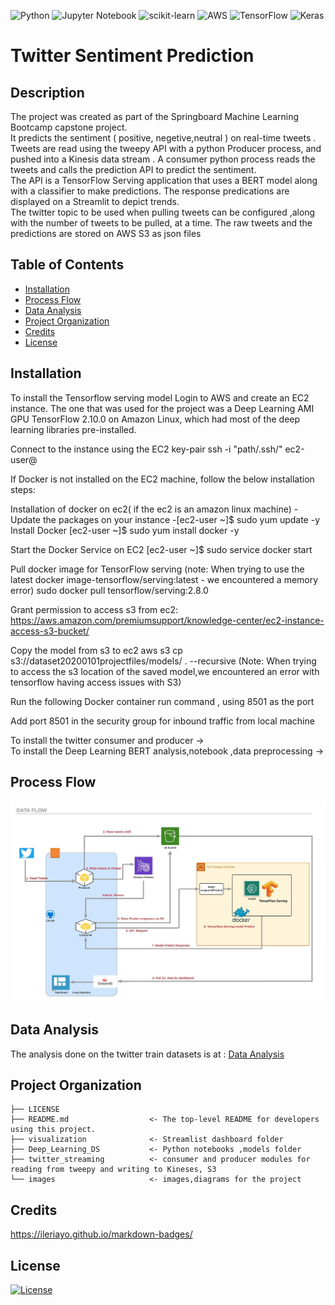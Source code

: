 ![Python](https://img.shields.io/badge/python-3670A0?style=for-the-badge&logo=python&logoColor=ffdd54) ![Jupyter Notebook](https://img.shields.io/badge/jupyter-%23FA0F00.svg?style=for-the-badge&logo=jupyter&logoColor=white) ![scikit-learn](https://img.shields.io/badge/scikit--learn-%23F7931E.svg?style=for-the-badge&logo=scikit-learn&logoColor=white) ![AWS](https://img.shields.io/badge/AWS-%23FF9900.svg?style=for-the-badge&logo=amazon-aws&logoColor=white) ![TensorFlow](https://img.shields.io/badge/TensorFlow-%23FF6F00.svg?style=for-the-badge&logo=TensorFlow&logoColor=white) ![Keras](https://img.shields.io/badge/Keras-%23D00000.svg?style=for-the-badge&logo=Keras&logoColor=white)

# Twitter Sentiment Prediction

## Description

The project was created as part of the Springboard Machine Learning Bootcamp capstone project.  
It predicts the sentiment ( positive, negetive,neutral ) on real-time tweets . Tweets are read using the tweepy API with a python Producer process, and pushed into a Kinesis data stream . A consumer python process reads the tweets and calls the prediction API to predict the sentiment.  
The API is a TensorFlow Serving application that uses a BERT model along with a classifier to make predictions. The response predications are displayed on a Streamlit to depict trends.  
The twitter topic to be used when pulling tweets can be configured ,along with the number of tweets to be pulled, at a time.
The raw tweets and the predictions are stored on AWS S3 as json files

## Table of Contents

- [Installation](#installation)
- [Process Flow](#process-flow)
- [Data Analysis](#data-analysis)
- [Project Organization](#project-organization)
- [Credits](#credits)
- [License](#license)

## Installation

To install the Tensorflow serving model
Login to AWS and create an EC2 instance.
The one that was used for the project was a Deep Learning AMI GPU TensorFlow 2.10.0 on Amazon Linux, which had most of the deep learning libraries pre-installed.

Connect to the instance using the EC2 key-pair
ssh -i "path/.ssh/<ec2keypair>" ec2-user@<public dns>

If Docker is not installed on the EC2 machine, follow the below installation steps:

Installation of docker on ec2( if the ec2 is an amazon linux machine)
-Update the packages on your instance -[ec2-user ~]$ sudo yum update -y
Install Docker
[ec2-user ~]$ sudo yum install docker -y

Start the Docker Service on EC2
[ec2-user ~]$ sudo service docker start

Pull docker image for TensorFlow serving
(note: When trying to use the latest docker image-tensorflow/serving:latest - we encountered a memory error)
sudo docker pull tensorflow/serving:2.8.0

Grant permission to access s3 from ec2:
https://aws.amazon.com/premiumsupport/knowledge-center/ec2-instance-access-s3-bucket/

Copy the model from s3 to ec2
aws s3 cp s3://dataset20200101projectfiles/models/ . --recursive
(Note: When trying to access the s3 location of the saved model,we encountered an error with tensorflow having access issues with S3)

Run the following Docker container run command , using 8501 as the port

Add port 8501 in the security group for inbound traffic from local machine

To install the twitter consumer and producer ->  
To install the Deep Learning BERT analysis,notebook ,data preprocessing ->

## Process Flow

![Architecture Diagram](https://github.com/agvar/Deep_Learning_Text/blob/759f9643dfa38685bf119824ce07c7ab1086d662/images/deep_learning_project_architecture.jpeg)

## Data Analysis

The analysis done on the twitter train datasets is at : [Data Analysis](https://github.com/agvar/Prediction_Text/blob/2acd88106dab4106de90d4dc10e5608af0af78c7/Sentiment_Prediction_DS/notebooks/Sentiment_analysis.ipynb)

## Project Organization

    ├── LICENSE
    ├── README.md                  <- The top-level README for developers using this project.
    ├── visualization              <- Streamlist dashboard folder
    ├── Deep_Learning_DS           <- Python notebooks ,models folder
    ├── twitter_streaming          <- consumer and producer modules for reading from tweepy and writing to Kineses, S3
    └── images                     <- images,diagrams for the project

## Credits

https://ileriayo.github.io/markdown-badges/

## License

[![License](https://img.shields.io/badge/License-Apache_2.0-blue.svg)](https://opensource.org/licenses/Apache-2.0)
